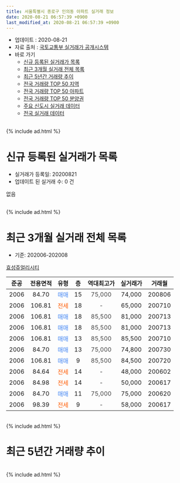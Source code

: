 ```yaml
---
title: 서울특별시 종로구 인의동 아파트 실거래 정보
date: 2020-08-21 06:57:39 +0900
last_modified_at: 2020-08-21 06:57:39 +0900
---
```


* 업데이트 : 2020-08-21
* 자료 출처 : [국토교통부 실거래가 공개시스템](http://rt.molit.go.kr)
* 바로 가기
    * [신규 등록된 실거래가 목록](#신규-등록된-실거래가-목록)
    * [최근 3개월 실거래 전체 목록](#최근-3개월-실거래-전체-목록)
    * [최근 5년간 거래량 추이](#최근-5년간-거래량-추이)
    * [전국 거래량 TOP 50 지역](https://inasie.github.io/apt-trade-info/최근-3개월-전국에서-가장-거래가-많이-발생한-지역)
    * [전국 거래량 TOP 50 아파트](https://inasie.github.io/apt-trade-info/최근-3개월-전국에서-가장-거래가-많이-발생한-아파트)
    * [전국 거래량 TOP 50 분양권](https://inasie.github.io/apt-trade-info/최근-3개월-전국에서-가장-거래가-많이-발생한-분양권)
    * [주요 신도시 실거래 데이터](https://inasie.github.io/apt-trade-info/주요-신도시)
    * [전국 실거래 데이터](https://inasie.github.io/apt-trade-info/전국)
<br>
{% include ad.html %}
<br>

# 신규 등록된 실거래가 목록
* 실거래가 등록일: 20200821
* 업데이트 된 실거래 수: 0 건

없음

<br>
{% include ad.html %}
<br>

# 최근 3개월 실거래 전체 목록
* 기준: 202006-202008


[효성쥬얼리시티](https://search.naver.com/search.naver?query=%EC%84%9C%EC%9A%B8%ED%8A%B9%EB%B3%84%EC%8B%9C+%EC%A2%85%EB%A1%9C%EA%B5%AC+%EC%9D%B8%EC%9D%98%EB%8F%99+%ED%9A%A8%EC%84%B1%EC%A5%AC%EC%96%BC%EB%A6%AC%EC%8B%9C%ED%8B%B0)

|준공|전용면적|유형|층|역대최고가|실거래가|거래월|
|:---:|:---:|:---:|:---:|:---:|:---:|:---:|
|2006|84.70|<span style="color:#4285f3">매매</span>|15|<span style="color:#444444">75,000</span>|74,000|200806|
|2006|106.81|<span style="color:#ff5a00">전세</span>|18|<span style="color:#444444">-</span>|65,000|200710|
|2006|106.81|<span style="color:#4285f3">매매</span>|18|<span style="color:#444444">85,500</span>|81,000|200713|
|2006|106.81|<span style="color:#4285f3">매매</span>|18|<span style="color:#444444">85,500</span>|81,000|200713|
|2006|106.81|<span style="color:#4285f3">매매</span>|13|<span style="color:#444444">85,500</span>|85,500|200710|
|2006|84.70|<span style="color:#4285f3">매매</span>|13|<span style="color:#444444">75,000</span>|74,800|200730|
|2006|106.81|<span style="color:#4285f3">매매</span>|9|<span style="color:#444444">85,500</span>|84,500|200720|
|2006|84.64|<span style="color:#ff5a00">전세</span>|14|<span style="color:#444444">-</span>|48,000|200602|
|2006|84.98|<span style="color:#ff5a00">전세</span>|14|<span style="color:#444444">-</span>|50,000|200617|
|2006|84.70|<span style="color:#4285f3">매매</span>|11|<span style="color:#444444">75,000</span>|75,000|200620|
|2006|98.39|<span style="color:#ff5a00">전세</span>|9|<span style="color:#444444">-</span>|58,000|200617|


<br>
{% include ad.html %}
<br>

# 최근 5년간 거래량 추이


<div style="width:100%;">
    <canvas id="deal_progress" height="200"></canvas>
</div>

<script>
new Chart(document.getElementById("deal_progress"), {
    type: 'line',
    data: {
        labels: ['201508','201509','201510','201511','201512','201601','201602','201603','201604','201605','201606','201607','201608','201609','201610','201611','201612','201701','201702','201703','201704','201705','201706','201707','201708','201709','201710','201711','201712','201801','201802','201803','201804','201805','201806','201807','201808','201809','201810','201811','201812','201901','201902','201903','201904','201905','201906','201907','201908','201909','201910','201911','201912','202001','202002','202003','202004','202005','202006','202007','202008'],
        datasets: [{
            label: '매매',
            pointRadius: 1,
            data: [2, 3, 4, 1, 0, 1, 0, 3, 0, 1, 2, 4, 3, 2, 4, 3, 3, 0, 2, 5, 2, 1, 3, 6, 2, 0, 1, 4, 0, 1, 4, 2, 2, 7, 11, 1, 1, 1, 1, 6, 0, 0, 0, 0, 2, 1, 2, 1, 2, 3, 1, 1, 3, 3, 2, 1, 0, 0, 1, 5, 1],
            borderColor: "rgba(255, 201, 14, 1)",
            backgroundColor: "rgba(255, 201, 14, 0.5)",
            fill: false,
            lineTension: 0
        },{
            label: '전월세',
            pointRadius: 1,
            data: [1, 0, 2, 2, 0, 1, 0, 2, 2, 1, 2, 1, 2, 2, 3, 2, 4, 2, 3, 2, 0, 3, 4, 3, 1, 0, 1, 1, 3, 0, 1, 2, 1, 1, 4, 0, 4, 1, 5, 1, 3, 3, 0, 1, 1, 1, 2, 1, 4, 1, 2, 0, 3, 1, 1, 1, 2, 3, 3, 1, 0],
            borderColor: "rgba(0, 141, 185, 1)",
            backgroundColor: "rgba(0, 141, 185, 0.5)",
            fill: false,
            lineTension: 0
        }
        ]
    },
    options: {
        responsive: true,
        title: {
            display: false
        },
        tooltips: {
            mode: 'index',
            intersect: false
        },
        hover: {
            mode: 'nearest',
            intersect: true
        },
        scales: {
            xAxes: [{
                display: true,
                scaleLabel: {
                    display: true,
                    labelString: '년/월'
                }
            }],
            yAxes: [{
                display: true,
                ticks: {
                    suggestedMin: 0,
                },
                scaleLabel: {
                    display: true,
                    labelString: '실거래 수'
                }
            }]
        }
    }
});

</script>


<br>
{% include ad.html %}
<br>

